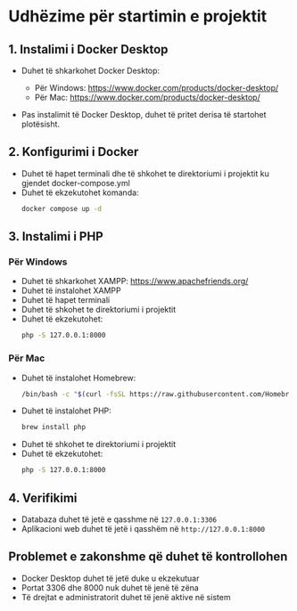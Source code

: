 # Udhëzime për startimin e projektit

## 1. Instalimi i Docker Desktop

* Duhet të shkarkohet Docker Desktop:
  * Për Windows: https://www.docker.com/products/docker-desktop/
  * Për Mac: https://www.docker.com/products/docker-desktop/

* Pas instalimit të Docker Desktop, duhet të pritet derisa të startohet plotësisht.

## 2. Konfigurimi i Docker

* Duhet të hapet terminali dhe të shkohet te direktoriumi i projektit ku gjendet docker-compose.yml
* Duhet të ekzekutohet komanda:
  ```bash
  docker compose up -d
  ```

## 3. Instalimi i PHP

### Për Windows

* Duhet të shkarkohet XAMPP: https://www.apachefriends.org/
* Duhet të instalohet XAMPP
* Duhet të hapet terminali
* Duhet të shkohet te direktoriumi i projektit
* Duhet të ekzekutohet:
  ```bash
  php -S 127.0.0.1:8000
  ```

### Për Mac

* Duhet të instalohet Homebrew:
  ```bash
  /bin/bash -c "$(curl -fsSL https://raw.githubusercontent.com/Homebrew/install/HEAD/install.sh)"
  ```
* Duhet të instalohet PHP:
  ```bash
  brew install php
  ```
* Duhet të shkohet te direktoriumi i projektit
* Duhet të ekzekutohet:
  ```bash
  php -S 127.0.0.1:8000
  ```

## 4. Verifikimi

* Databaza duhet të jetë e qasshme në `127.0.0.1:3306`
* Aplikacioni web duhet të jetë i qasshëm në `http://127.0.0.1:8000`

## Problemet e zakonshme që duhet të kontrollohen

* Docker Desktop duhet të jetë duke u ekzekutuar
* Portat 3306 dhe 8000 nuk duhet të jenë të zëna
* Të drejtat e administratorit duhet të jenë aktive në sistem
